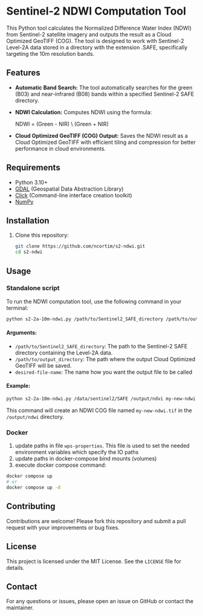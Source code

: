 # Sentinel-2 NDWI Computation Tool

This Python tool calculates the Normalized Difference Water Index (NDWI)
from Sentinel-2 satellite imagery and outputs the result as a Cloud Optimized 
GeoTIFF (COG). The tool is designed to work with Sentinel-2 Level-2A data
stored in a directory with the extension .SAFE, specifically targeting the 
10m resolution bands.


## Features

- **Automatic Band Search:** The tool automatically searches for the green (B03)
and near-infrared (B08) bands within a specified Sentinel-2 SAFE directory.

- **NDWI Calculation:** Computes NDWI using the formula:

  NDWI = (Green - NIR) \ (Green + NIR)
  
- **Cloud Optimized GeoTIFF (COG) Output:** Saves the NDWI result as a Cloud 
Optimized GeoTIFF with efficient tiling and compression for better performance
in cloud environments.

## Requirements

- Python 3.10+
- [GDAL](https://gdal.org/) (Geospatial Data Abstraction Library)
- [Click](https://click.palletsprojects.com/) (Command-line interface creation toolkit)
- [NumPy](https://numpy.org/)

## Installation

1. Clone this repository:
    ```bash
    git clone https://github.com/ncortim/s2-ndwi.git
    cd s2-ndwi
    ```

## Usage

### Standalone script

To run the NDWI computation tool, use the following command in your terminal:

```bash
python s2-2a-10m-ndwi.py /path/to/Sentinel2_SAFE_directory /path/to/output_directory desired-file-name
```

#### Arguments:
- `/path/to/Sentinel2_SAFE_directory`: The path to the Sentinel-2 SAFE directory containing the Level-2A data.
- `/path/to/output_directory`: The path where the output Cloud Optimized GeoTIFF will be saved.
- `desired-file-name`: The name how you want the output file to be called

#### Example:

```bash
python s2-2a-10m-ndwi.py /data/sentinel2/SAFE /output/ndvi my-new-ndwi
```

This command will create an NDWI COG file named `my-new-ndwi.tif` in the `/output/ndwi` directory.

### Docker
1. update paths in file `wps-properties`. This file is used to set the needed 
environment variables which specify the IO paths
2. update paths in docker-compose bind mounts (volumes)
3. execute docker compose command:

```bash
docker compose up
# or 
docker compose up -d
```
## Contributing

Contributions are welcome! Please fork this repository and submit a pull 
request with your improvements or bug fixes.

## License

This project is licensed under the MIT License. See the `LICENSE` file for details.

## Contact

For any questions or issues, please open an issue on GitHub or contact the maintainer.
